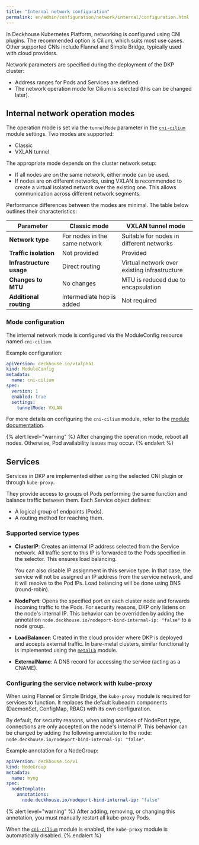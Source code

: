 ```yaml
---
title: "Internal network configuration"
permalink: en/admin/configuration/network/internal/configuration.html
---
```


In Deckhouse Kubernetes Platform, networking is configured using CNI plugins.
The recommended option is Cilium, which suits most use cases.
Other supported CNIs include Flannel and Simple Bridge, typically used with cloud providers.

Network parameters are specified during the deployment of the DKP cluster:

- Address ranges for Pods and Services are defined.
- The network operation mode for Cilium is selected (this can be changed later).

## Internal network operation modes

The operation mode is set via the `tunnelMode` parameter in the [`cni-cilium`](/modules/cni-cilium/configuration.html) module settings.
Two modes are supported:

- Classic
- VXLAN tunnel

The appropriate mode depends on the cluster network setup:

- If all nodes are on the same network, either mode can be used.
- If nodes are on different networks, using VXLAN is recommended to create a virtual isolated network over the existing one.
  This allows communication across different network segments.

Performance differences between the modes are minimal. The table below outlines their characteristics:

| **Parameter**                  | **Classic mode**            | **VXLAN tunnel mode**         |
|-------------------------------|-----------------------------------|------------------------------------|
| **Network type**             | For nodes in the same network | Suitable for nodes in different networks |
| **Traffic isolation**          | Not provided                               | Provided                     |
| **Infrastructure usage** | Direct routing              | Virtual network over existing infrastructure |
| **Changes to MTU**             | No changes                     | MTU is reduced due to encapsulation  |
| **Additional routing** | Intermediate hop is added    | Not required                  |

### Mode configuration

The internal network mode is configured via the ModuleConfig resource named `cni-cilium`.

Example configuration:

```yaml
apiVersion: deckhouse.io/v1alpha1
kind: ModuleConfig
metadata:
  name: cni-cilium
spec:
  version: 1
  enabled: true
  settings:
    tunnelMode: VXLAN
```

For more details on configuring the `cni-cilium` module, refer to the [module documentation](/modules/cni-cilium/configuration.html).

{% alert level="warning" %}
After changing the operation mode, reboot all nodes.
Otherwise, Pod availability issues may occur.
{% endalert %}

## Services

Services in DKP are implemented either using the selected CNI plugin or through `kube-proxy`.

They provide access to groups of Pods performing the same function and balance traffic between them.
Each Service object defines:

- A logical group of endpoints (Pods).
- A routing method for reaching them.

### Supported service types

- **ClusterIP**: Creates an internal IP address selected from the Service network.
  All traffic sent to this IP is forwarded to the Pods specified in the selector.
  This ensures load balancing.

  You can also disable IP assignment in this service type.
  In that case, the service will not be assigned an IP address from the service network, and it will resolve to the Pod IPs.
  Load balancing will be done using DNS (round-robin).
- **NodePort**: Opens the specified port on each cluster node and forwards incoming traffic to the Pods.
  For security reasons, DKP only listens on the node's internal IP.
  This behavior can be overridden by adding the annotation `node.deckhouse.io/nodeport-bind-internal-ip: "false"` to a node group.
- **LoadBalancer**: Created in the cloud provider where DKP is deployed and accepts external traffic.
  In bare-metal clusters, similar functionality is implemented using the [`metalLb`](/modules/metallb/configuration.html) module.
- **ExternalName**: A DNS record for accessing the service (acting as a CNAME).

### Configuring the service network with kube-proxy

When using Flannel or Simple Bridge, the `kube-proxy` module is required for services to function.
It replaces the default kubeadm components (DaemonSet, ConfigMap, RBAC) with its own configuration.

By default, for security reasons, when using services of NodePort type, connections are only accepted on the node's InternalIP.
This behavior can be changed by adding the following annotation to the node: `node.deckhouse.io/nodeport-bind-internal-ip: "false"`.

Example annotation for a NodeGroup:

```yaml
apiVersion: deckhouse.io/v1
kind: NodeGroup
metadata:
  name: myng
spec:
  nodeTemplate:
    annotations:
      node.deckhouse.io/nodeport-bind-internal-ip: "false"
```

{% alert level="warning" %}
After adding, removing, or changing this annotation, you must manually restart all kube-proxy Pods.

When the [`cni-cilium`](/modules/cni-cilium/) module is enabled, the `kube-proxy` module is automatically disabled.
{% endalert %}
